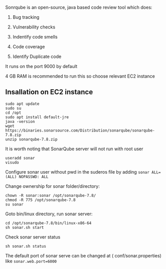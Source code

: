 Sonrqube is an open-source, java based code review tool which does:

1. Bug tracking

2. Vulnerability checks

3. Indentify code smells

4. Code coverage

5. Identify Duplicate code

It runs on the port 9000 by default

4 GB RAM is recommended to run this so choose relevant EC2 instance

## Insallation on EC2 instance
```
sudo apt update
sudo su
cd /opt
sudo apt install default-jre
java -version
wget https://binaries.sonarsource.com/Distribution/sonarqube/sonarqube-7.8.zip
unzip sonarqube-7.8.zip
```

It is worth noting that SonarQube server will not run with root user
```
useradd sonar
visudo
```
Configure sonar user without pwd in the suderos file by adding `sonar ALL=(ALL) NOPASSWD: ALL`

Change ownership for sonar folder/directory:
```
chown -R sonar:sonar /opt/sonarqube-7.8/
chmod -R 775 /opt/sonarqube-7.8
su sonar
```
Goto bin/linux directory, run sonar server:
```
cd /opt/sonarqube-7.8/bin/linux-x86-64
sh sonar.sh start
```
Check sonar server status 
```
sh sonar.sh status
```
The default port of sonar serve can be changed at ( conf/sonar.properties) like `sonar.web.port=6000`
